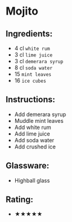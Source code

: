 # Mojito

## Ingredients:
- 4 cl `white rum`
- 3 cl `lime juice`
- 3 cl `demerara syrup`
- 8 cl `soda water`
- 15 `mint leaves`
- 16 `ice cubes`

## Instructions:
- Add demerara syrup
- Muddle mint leaves
- Add white rum
- Add lime juice
- Add soda water
- Add crushed ice

## Glassware:
- Highball glass

## Rating:
- ★★★★★